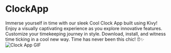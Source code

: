 # ClockApp
Immerse yourself in time with our sleek Cool Clock App built using Kivy! Enjoy a visually captivating experience as you explore innovative features. Customize your timekeeping journey in style. Download, install, and witness time ticking in a cool new way. Time has never been this chic! ⏰✨
![Clock App GIF](https://github.com/Adityan-TS/ClockApp/assets/97823915/85483c08-e90f-49e9-ad02-632ad480b20e)
